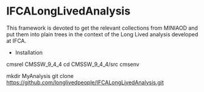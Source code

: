 # IFCALongLivedAnalysis

This framework is devoted to get the relevant collections from MINIAOD and put them into plain trees in the context of the Long Lived analysis developed at IFCA.

* Installation

cmsrel CMSSW_9_4_4
cd CMSSW_9_4_4/src
cmsenv

mkdir MyAnalysis
git clone https://github.com/longlivedpeople/IFCALongLivedAnalysis.git



